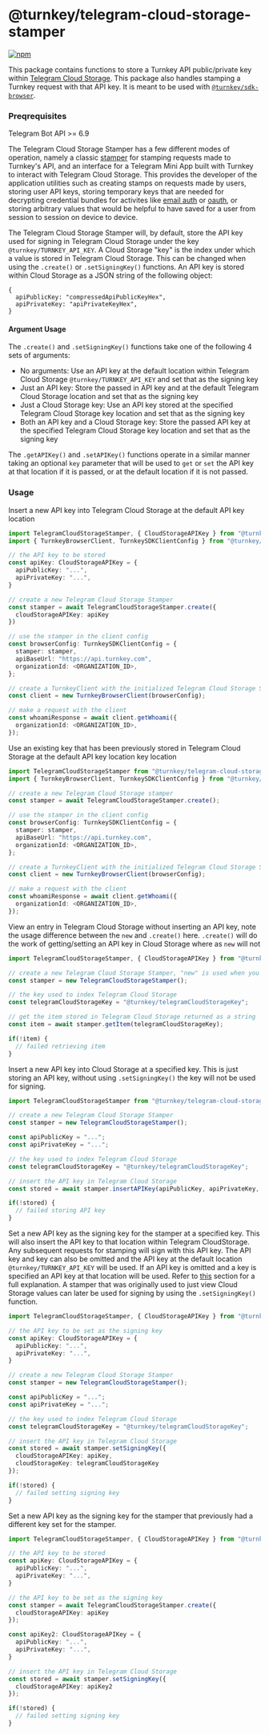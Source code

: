 # @turnkey/telegram-cloud-storage-stamper

[![npm](https://img.shields.io/npm/v/@turnkey/telegram-cloud-storage-stamper?color=%234C48FF)](https://www.npmjs.com/package/@turnkey/telegram-cloud-storage-stamper)

This package contains functions to store a Turnkey API public/private key within [Telegram Cloud Storage](https://core.telegram.org/bots/webapps#cloudstorage). This package also handles stamping a Turnkey request with that API key. It is meant to be used with [`@turnkey/sdk-browser`](https://www.npmjs.com/package/@turnkey/sdk-browser).

### Preqrequisites 
Telegram Bot API >= 6.9

The Telegram Cloud Storage Stamper has a few different modes of operation, namely a classic [stamper](https://docs.turnkey.com/api-overview/stamps) for stamping requests made to Turnkey's API, and an interface for a Telegram Mini App built with Turnkey to interact with Telegram Cloud Storage. This provides the developer of the application utilities such as creating stamps on requests made by users, storing user API keys, storing temporary keys that are needed for decrypting credential bundles for activites like [email auth](https://docs.turnkey.com/features/email-auth) or [oauth](https://docs.turnkey.com/features/oauth), or storing arbitrary values that would be helpful to have saved for a user from session to session on device to device.

The Telegram Cloud Storage Stamper will, by default, store the API key used for signing in Telegram Cloud Storage under the key `@turnkey/TURNKEY_API_KEY`. A Cloud Storage "key" is the index under which a value is stored in Telegram Cloud Storage. This can be changed when using the `.create()` or `.setSigningKey()` functions. An API key is stored within Cloud Storage as a JSON string of the following object:
```
{
  apiPublicKey: "compressedApiPublicKeyHex",
  apiPrivateKey: "apiPrivateKeyHex",
}
```

#### Argument Usage

The `.create()` and `.setSigningKey()` functions take one of the following 4 sets of arguments:
- No arguments: Use an API key at the default location within Telegram Cloud Storage `@turnkey/TURNKEY_API_KEY` and set that as the signing key
- Just an API key: Store the passed in API key and at the default Telegram Cloud Storage location and set that as the signing key
- Just a Cloud Storage key: Use an API key stored at the specified Telegram Cloud Storage key location and set that as the signing key
- Both an API key and a Cloud Storage key: Store the passed API key at the specified Telegram Cloud Storage key location and set that as the signing key
  
The `.getAPIKey()` and `.setAPIKey()` functions operate in a similar manner taking an optional `key` parameter that will be used to `get` or `set` the API key at that location if it is passed, or at the default location if it is not passed.

### Usage
Insert a new API key into Telegram Cloud Storage at the default API key location

```ts
import TelegramCloudStorageStamper, { CloudStorageAPIKey } from "@turnkey/telegram-cloud-storage-stamper";
import { TurnkeyBrowserClient, TurnkeySDKClientConfig } from "@turnkey/sdk-browser";

// the API key to be stored
const apiKey: CloudStorageAPIKey = {
  apiPublicKey: "...",
  apiPrivateKey: "...",
}

// create a new Telegram Cloud Storage Stamper
const stamper = await TelegramCloudStorageStamper.create({
  cloudStorageAPIKey: apiKey
})

// use the stamper in the client config
const browserConfig: TurnkeySDKClientConfig = {
  stamper: stamper,
  apiBaseUrl: "https://api.turnkey.com",
  organizationId: <ORGANIZATION_ID>,
};

// create a TurnkeyClient with the initialized Telegram Cloud Storage Stamper
const client = new TurnkeyBrowserClient(browserConfig);

// make a request with the client
const whoamiResponse = await client.getWhoami({
  organizationId: <ORGANIZATION_ID>,
});
```

Use an existing key that has been previously stored in Telegram Cloud Storage at the default API key location key location

```ts
import TelegramCloudStorageStamper from "@turnkey/telegram-cloud-storage-stamper";
import { TurnkeyBrowserClient, TurnkeySDKClientConfig } from "@turnkey/sdk-browser";

// create a new Telegram Cloud Storage stamper
const stamper = await TelegramCloudStorageStamper.create();

// use the stamper in the client config
const browserConfig: TurnkeySDKClientConfig = {
  stamper: stamper,
  apiBaseUrl: "https://api.turnkey.com",
  organizationId: <ORGANIZATION_ID>,
};

// create a TurnkeyClient with the initialized Telegram Cloud Storage Stamper
const client = new TurnkeyBrowserClient(browserConfig);

// make a request with the client
const whoamiResponse = await client.getWhoami({
  organizationId: <ORGANIZATION_ID>,
});
```

View an entry in Telegram Cloud Storage without inserting an API key, note the usage difference between the `new` and `.create()` here. `.create()` will do the work of getting/setting an API key in Cloud Storage where as `new` will not

```ts
import TelegramCloudStorageStamper, { CloudStorageAPIKey } from "@turnkey/telegram-cloud-storage-stamper";

// create a new Telegram Cloud Storage Stamper, "new" is used when you don't want to store or retreieve any API keys, and just need an interface into Cloud Storage
const stamper = new TelegramCloudStorageStamper();

// the key used to index Telegram Cloud Storage
const telegramCloudStorageKey = "@turnkey/telegramCloudStorageKey";

// get the item stored in Telegram Cloud Storage returned as a string
const item = await stamper.getItem(telegramCloudStorageKey);

if(!item) {
  // failed retrieving item
}

```

Insert a new API key into Cloud Storage at a specified key. This is just storing an API key, without using `.setSigningKey()` the key will not be used for signing. 

```ts
import TelegramCloudStorageStamper from "@turnkey/telegram-cloud-storage-stamper";

// create a new Telegram Cloud Storage Stamper
const stamper = new TelegramCloudStorageStamper();

const apiPublicKey = "...";
const apiPrivateKey = "...";

// the key used to index Telegram Cloud Storage
const telegramCloudStorageKey = "@turnkey/telegramCloudStorageKey";

// insert the API key in Telegram Cloud Storage
const stored = await stamper.insertAPIKey(apiPublicKey, apiPrivateKey, telegramCloudStorageKey);

if(!stored) {
  // failed storing API key
}

```

Set a new API key as the signing key for the stamper at a specified key. This will also insert the API key to that location within Telegram CloudStorage. Any subsequent requests for stamping will sign with this API key. The API key and key can also be omitted and the API key at the default location `@turnkey/TURNKEY_API_KEY` will be used. If an API key is omitted and a key is specified an API key at that location will be used. Refer to [this](#argument-usage) section for a full explanation. A stamper that was originally used to just view Cloud Storage values can later be used for signing by using the `.setSigningKey()` function.

```ts
import TelegramCloudStorageStamper, { CloudStorageAPIKey } from "@turnkey/telegram-cloud-storage-stamper";

// the API key to be set as the signing key
const apiKey: CloudStorageAPIKey = {
  apiPublicKey: "...",
  apiPrivateKey: "...",
}

// create a new Telegram Cloud Storage Stamper
const stamper = new TelegramCloudStorageStamper();

const apiPublicKey = "...";
const apiPrivateKey = "...";

// the key used to index Telegram Cloud Storage
const telegramCloudStorageKey = "@turnkey/telegramCloudStorageKey";

// insert the API key in Telegram Cloud Storage
const stored = await stamper.setSigningKey({
  cloudStorageAPIKey: apiKey,
  cloudStorageKey: telegramCloudStorageKey
});

if(!stored) {
  // failed setting signing key
}

```

Set a new API key as the signing key for the stamper that previously had a different key set for the stamper.

```ts
import TelegramCloudStorageStamper, { CloudStorageAPIKey } from "@turnkey/telegram-cloud-storage-stamper";

// the API key to be stored
const apiKey: CloudStorageAPIKey = {
  apiPublicKey: "...",
  apiPrivateKey: "...",
}

// the API key to be set as the signing key
const stamper = await TelegramCloudStorageStamper.create({
  cloudStorageAPIKey: apiKey
});

const apiKey2: CloudStorageAPIKey = {
  apiPublicKey: "...",
  apiPrivateKey: "...",
}

// insert the API key in Telegram Cloud Storage
const stored = await stamper.setSigningKey({
  cloudStorageAPIKey: apiKey2
});

if(!stored) {
  // failed setting signing key
}

```
